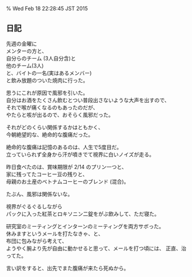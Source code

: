 % Wed Feb 18 22:28:45 JST 2015

## 日記

先週の金曜に  
メンターの方と、  
自分らのチーム (3人自分含)と  
他のチーム(3人)  
と、バイトの一名(実はあるメンバー)  
と飲み放題のついた焼肉に行った。  

思うにこれが原因で風邪を引いた。  
自分はお酒をたくさん飲むとつい普段出さないような大声を出すので、  
それで喉が痛くなるのもあったのだが、  
やたらと咳が出るので、おそらく風邪だった。

それがどのくらい関係するかはともかく、  
今朝絶望的な、絶命的な腹痛だった。

絶命的な腹痛は記憶のあるのは、人生で5度目だ。  
立っていられず全身から汗が噴きでて視界に白いノイズが走る。

昨日食べたのは、賞味期限が 2/14 のプリン一つと、  
家に残ってたコーヒー豆の残りと、  
母親のお土産のベトナムコーヒーのブレンド (混合)。

たぶん、風邪は関係ないな。

視界がぐるぐるしながら  
パックに入った紅茶とロキソニン二錠をがぶ飲みして、ただ寝た。

研究室のミーティングとインターンのミーティングを両方サボった。  
休みますというメールを打たなきゃ、と、  
布団に包みながら考えて、  
ようやく腕より先が自由に動かせると思って、メールを打つ頃には、
正直、治ってた。

言い訳をすると、出先でまた腹痛が来たら死ぬから。
